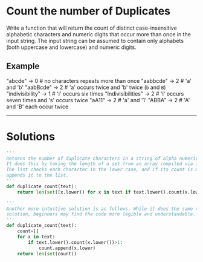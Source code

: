 # Count the number of Duplicates

Write a function that will return the count of distinct case-insensitive alphabetic characters and numeric digits that occur more than once in the input string. The input string can be assumed to contain only alphabets (both uppercase and lowercase) and numeric digits.

## Example

"abcde" -> 0 # no characters repeats more than once
"aabbcde" -> 2 # 'a' and 'b'
"aabBcde" -> 2 # 'a' occurs twice and 'b' twice (`b` and `B`)
"indivisibility" -> 1 # 'i' occurs six times
"Indivisibilities" -> 2 # 'i' occurs seven times and 's' occurs twice
"aA11" -> 2 # 'a' and '1'
"ABBA" -> 2 # 'A' and 'B' each occur twice

---
# Solutions

```Python
'''
Returns the number of duplicate characters in a string of alpha numerical string.
It does this by taking the length of a set from an array compiled via list comprhension.
The list checks each character in the lower case, and if its count is more than one, it
appends it to the list.
'''
def duplicate_count(text):
    return len(set([x.lower() for x in text if text.lower().count(x.lower()) > 1]))
```

```Python
'''
Another more intuitive solution is as follows. While it does the same thing as the previous
solution, beginners may find the code more legible and understandable. 
'''
def duplicate_count(text):
    count=[]
    for x in text:
        if text.lower().count(x.lower())>1:
            count.append(x.lower)
    return len(set(count))
```